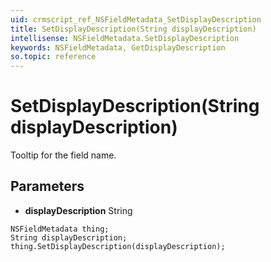 ```yaml
---
uid: crmscript_ref_NSFieldMetadata_SetDisplayDescription
title: SetDisplayDescription(String displayDescription)
intellisense: NSFieldMetadata.SetDisplayDescription
keywords: NSFieldMetadata, GetDisplayDescription
so.topic: reference
---
```


# SetDisplayDescription(String displayDescription)

Tooltip for the field name.

## Parameters

* **displayDescription** String

```crmscript
NSFieldMetadata thing;
String displayDescription;
thing.SetDisplayDescription(displayDescription);
```

